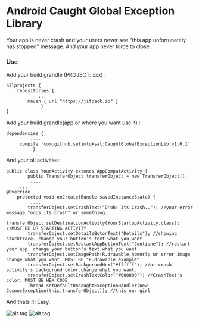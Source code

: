 # Android Caught Global Exception Library

Your app is never crash and your users never see "this app unfortunately has stopped" message. And your app never force to close.

### Use
Add your build.grandle (PROJECT: xxx) :
```
allprojects {
	repositories {
	        ...
		maven { url "https://jitpack.io" }
		     }
}
```
 
 
Add your build.grandle(app or where you want use it) :
```
dependencies {
         ....
	 compile 'com.github.selimtoksal:CaughtGlobalExceptionLib:v1.0.1'
	      }
```
And your all activities :

	public class YourActivity extends AppCompatActivity {
    		public TransferObject transferObject = new TransferObject();
    		.....
		.....
	@Override
    	protected void onCreate(Bundle savedInstanceState) {
        	.....
        	transferObject.setCrashText("D'oh! Its Crash.."); //your error message "oops its crash" or something.
        	transferObject.setDestinationActivity(YourStartupActivity.class); //MUST BE UR STARTING ACTIVITY
        	transferObject.setDetailsButonText("Details"); //showing stacktrace. change your button's text what you want
        	transferObject.setRestartAppButtonText("Contiune"); //restart your app. change your button's text what you want
        	transferObject.setImagePath(R.drawable.homer); ur error image change what you want. MUST BE "R.drawable.example"
        	transferObject.setBackgorundHex("#ffffff"); //ur crash activity's backgorund color.change what you want.
        	transferObject.setCrashTextColor("#000000"); //CrashText's color. MUST BE HEX CODE
        	Thread.setDefaultUncaughtExceptionHandler(new CosmosException(this,transferObject)); //this our girl
        
And thats it! Easy.

![alt tag](http://i.hizliresim.com/QQ3vrZ.jpg)
![alt tag](http://i.hizliresim.com/G3AP8Z.jpg)

